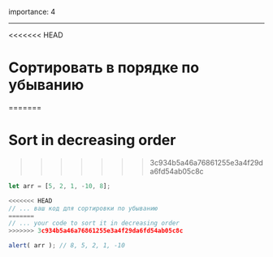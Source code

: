 importance: 4

---

<<<<<<< HEAD
# Сортировать в порядке по убыванию
=======
# Sort in decreasing order
>>>>>>> 3c934b5a46a76861255e3a4f29da6fd54ab05c8c

```js
let arr = [5, 2, 1, -10, 8];

<<<<<<< HEAD
// ... ваш код для сортировки по убыванию
=======
// ... your code to sort it in decreasing order
>>>>>>> 3c934b5a46a76861255e3a4f29da6fd54ab05c8c

alert( arr ); // 8, 5, 2, 1, -10
```

